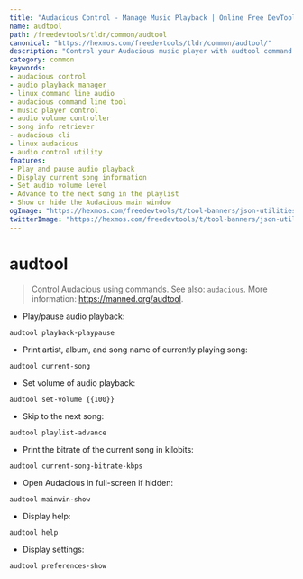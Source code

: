 ```yaml
---
title: "Audacious Control - Manage Music Playback | Online Free DevTools by Hexmos"
name: audtool
path: /freedevtools/tldr/common/audtool
canonical: "https://hexmos.com/freedevtools/tldr/common/audtool/"
description: "Control your Audacious music player with audtool command line utility. Manage playback, adjust volume, and get song information easily. Free online tool, no registration required."
category: common
keywords:
- audacious control
- audio playback manager
- linux command line audio
- audacious command line tool
- music player control
- audio volume controller
- song info retriever
- audacious cli
- linux audacious
- audio control utility
features:
- Play and pause audio playback
- Display current song information
- Set audio volume level
- Advance to the next song in the playlist
- Show or hide the Audacious main window
ogImage: "https://hexmos.com/freedevtools/t/tool-banners/json-utilities-banner.png"
twitterImage: "https://hexmos.com/freedevtools/t/tool-banners/json-utilities-banner.png"
---
```


# audtool

> Control Audacious using commands.
> See also: `audacious`.
> More information: <https://manned.org/audtool>.

- Play/pause audio playback:

`audtool playback-playpause`

- Print artist, album, and song name of currently playing song:

`audtool current-song`

- Set volume of audio playback:

`audtool set-volume {{100}}`

- Skip to the next song:

`audtool playlist-advance`

- Print the bitrate of the current song in kilobits:

`audtool current-song-bitrate-kbps`

- Open Audacious in full-screen if hidden:

`audtool mainwin-show`

- Display help:

`audtool help`

- Display settings:

`audtool preferences-show`
